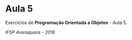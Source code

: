 Aula 5
=======

Exercícios de **Programação Orientada a Objetos** - Aula 5.

*IFSP Araraquara - 2016*
